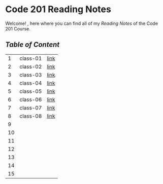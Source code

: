 # Code 201 Reading Notes 

Welcome! , here where you can find all of my *Reading Notes* of the Code 201 Course.

## _Table of Content_
|    	|           	|  	|  
|-	  |-  	        |-	|
| 1 	|  class-01  	|  [link](https://baselatalla.github.io/code-201-reading-notes/class-01)	|
| 2 	|  class-02   |  [link](https://baselatalla.github.io/code-201-reading-notes/class-02)	|  	
| 3 	|  class-03 	|  [link](https://baselatalla.github.io/code-201-reading-notes/class-03)	|  	
| 4 	|  class-04 	|  [link](https://baselatalla.github.io/code-201-reading-notes/class-04)	|  	
| 5	  |  class-05 	|  [link](https://baselatalla.github.io/code-201-reading-notes/class-05)	|  	
| 6   |  class-06   |  [link](https://baselatalla.github.io/code-201-reading-notes/class-06)	|  	
| 7   |  class-07   |  [link](https://baselatalla.github.io/code-201-reading-notes/class-07)	|  	
| 8 	|  class-08	  |  [link](https://baselatalla.github.io/code-201-reading-notes/class-08)|  	
| 9 	|         	  |  	|
| 10 	|         	  |  	|
| 11 	|         	  |  	|  	
| 12 	|         	  |   |  
| 13 	|         	  |  	|  	
| 14 	|  	          |  	|  	
| 15 	|  	          |  	|  	







